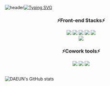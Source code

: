 ![header](https://capsule-render.vercel.app/api?type=waving&color=FFE27B&text=&animation=twinkling&height=120)[![Typing SVG](https://readme-typing-svg.demolab.com?font=Alkatra&weight=500&size=40&duration=5000&pause=3&color=FFE27B&center=false&vCenter=false&multiline=true&repeat=true&width=1000&height=100&lines=Welcome+to+DAEUNs+GitHub!✌️)](https://git.io/typing-svg)


<div align="center">
  
### ⚡Front-end Stacks⚡

<img src="https://img.shields.io/badge/Python-3776AB?style=flat-square&logo=Python&logoColor=white"/>
<img src="https://img.shields.io/badge/HTML-E34F26?style=flat-square&logo=HTML5&logoColor=white"/>
<img src="https://img.shields.io/badge/Css3-1572B6?style=flat-square&logo=Css3&logoColor=white"/>
<img src="https://img.shields.io/badge/Javascript-F7DF1E?style=flat-square&logo=Javascript&logoColor=white"/>
<img src="https://img.shields.io/badge/Typescript-3178C6?style=flat-square&logo=Typescript&logoColor=white"/>

<br/>
<img src="https://img.shields.io/badge/React-61DAFB?style=flat-square&logo=React&logoColor=white"/>

### ⚡Cowork tools⚡

<img src="https://img.shields.io/badge/Figma-F24E1E?style=flat-square&logo=Figma&logoColor=white"/>
<img src="https://img.shields.io/badge/Notion-000000?style=flat-square&logo=Notion&logoColor=white"/>
<img src="https://img.shields.io/badge/Slack-4A154B?style=flat-square&logo=Slack&logoColor=white"/>

</div>

<br/>

![DAEUN's GitHub stats](https://github-readme-stats.vercel.app/api?username=daeunleeeee&show_icons=true&theme=buefy)
